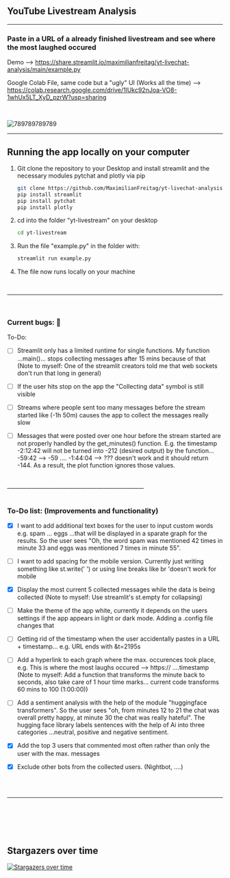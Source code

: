 ## YouTube Livestream Analysis

__________________________________________________

### Paste in a URL of a already finished livestream and see where the most laughed occured

Demo --> https://share.streamlit.io/maximilianfreitag/yt-livechat-analysis/main/example.py

Google Colab File, same code but a "ugly" UI (Works all the time) --> https://colab.research.google.com/drive/1lUkc92nJoa-VO8-1whUx5LT_XyD_pzrW?usp=sharing 

<br>

![789789789789](https://user-images.githubusercontent.com/46624616/153844790-f9c62c62-760e-4321-826f-2f1747debe03.jpg)

__________________________________________________


<!-- GETTING STARTED -->
## Running the app locally on your computer


1. Git clone the repository to your Desktop and install streamlit and the necessary modules pytchat and plotly via pip
   ```sh
   git clone https://github.com/MaximilianFreitag/yt-livechat-analysis.git
   pip install streamlit
   pip install pytchat
   pip install plotly
   ```

2. cd into the folder "yt-livestream" on your desktop
   ```sh
   cd yt-livestream
   ```
   
3. Run the file "example.py" in the folder with:
   ```sh
   streamlit run example.py
   ```

4. The file now runs locally on your machine

<br>

__________________________________________________

<br>

### Current bugs: 🐞

To-Do:

- [ ] Streamlit only has a limited runtime for single functions. My function ...main()... stops collecting messages after 15 mins because of that (Note to myself: One of the streamlit creators told me that web sockets don't run that long in general)
- [ ] If the user hits stop on the app the "Collecting data" symbol is still visible
- [ ] Streams where people sent too many messages before the stream started like (-1h 50m) causes the app to collect the messages really slow
- [ ] Messages that were posted over one hour before the stream started are not properly handled by the get_minutes() function. E.g. the timestamp -2:12:42 will not be turned into -212 (desired output) by the function... -59:42 --> -59 .... -1:44:04 --> ??? doesn't work and it should return -144. As a result, the plot function ignores those values.






<br>
__________________________________________________

<br>
<br>

### To-Do list: (Improvements and functionality)

- [x] I want to add additional text boxes for the user to input custom words e.g. spam ... eggs ...that will be displayed in a sparate graph for the results. So the user sees "Oh, the word spam was mentioned 42 times in minute 33 and eggs was mentioned 7 times in minute 55".
- [ ] I want to add spacing for the mobile version. Currently just writing something like st.write('  ') or using line breaks like br 'doesn't work for mobile
- [x] Display the most current 5 collected messages while the data is being collected (Note to myself: Use streamlit's st.empty for collapsing)
- [ ] Make the theme of the app white, currently it depends on the users settings if the app appears in light or dark mode. Adding a .config file changes that
- [ ] Getting rid of the timestamp when the user accidentally pastes in a URL + timestamp... e.g. URL ends with &t=2195s
- [ ] Add a hyperlink to each graph where the max. occurences took place, e.g. This is where the most laughs occured --> https:// ....timestamp (Note to myself: Add a function that transforms the minute back to seconds, also take care of 1 hour time marks... current code transforms 60 mins to 100 (1:00:00))
- [ ] Add a sentiment analysis with the help of the module "huggingface transformers". So the user sees "oh, from minutes 12 to 21 the chat was overall pretty happy, at minute 30 the chat was really hateful". The hugging face library labels sentences with the help of Ai into three categories ...neutral, positive and negative sentiment.  
- [x] Add the top 3 users that commented most often rather than only the user with the max. messages
- [x] Exclude other bots from the collected users. (Nightbot, ....)


<br>
<br>

__________________________________________________

<br>
<br>
<br>
<br>


## Stargazers over time

[![Stargazers over time](https://starchart.cc/MaximilianFreitag/yt-livechat-analysis.svg)](https://starchart.cc/MaximilianFreitag/yt-livechat-analysis)
